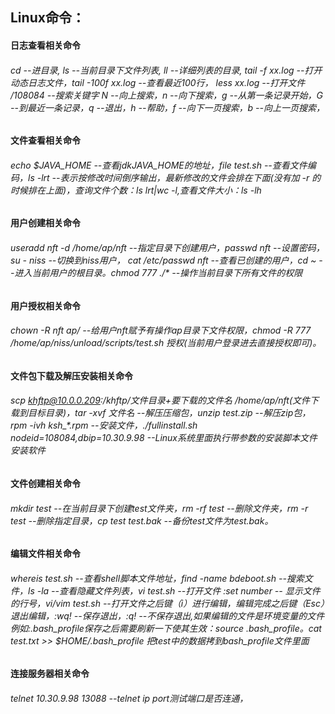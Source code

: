 ## Linux命令：
#### 日志查看相关命令
###### cd --进目录, ls --当前目录下文件列表, ll --详细列表的目录, tail -f xx.log --打开动态日志文件，tail -100f xx.log --查看最近100行， less xx.log --打开文件 /108084 --搜索关键字 N --向上搜索，n --向下搜索，g --从第一条记录开始，G --到最近一条记录，q --退出，h --帮助，f --向下一页搜索，b --向上一页搜索，

#### 文件查看相关命令
###### echo $JAVA_HOME --查看jdkJAVA_HOME的地址，file test.sh --查看文件编码，ls -lrt --表示按修改时间倒序输出，最新修改的文件会排在下面(没有加 -r 的时候排在上面)，查询文件个数：ls lrt|wc -l,查看文件大小：ls -lh

#### 用户创建相关命令
###### useradd nft -d /home/ap/nft --指定目录下创建用户，passwd nft --设置密码，su - niss --切换到niss用户， cat /etc/passwd nft --查看已创建的用户，cd ~ --进入当前用户的根目录。chmod 777 ./* --操作当前目录下所有文件的权限

#### 用户授权相关命令
###### chown -R nft ap/ --给用户nft赋予有操作ap目录下文件权限，chmod -R 777 /home/ap/niss/unload/scripts/test.sh  授权(当前用户登录进去直接授权即可)。

#### 文件包下载及解压安装相关命令
###### scp khftp@10.0.0.209:/khftp/文件目录+要下载的文件名 /home/ap/nft(文件下载到目标目录)，tar -xvf 文件名 --解压压缩包，unzip test.zip --解压zip包，rpm -ivh ksh_*.rpm --安装文件，./fullinstall.sh nodeid=108084,dbip=10.30.9.98 --Linux系统里面执行带参数的安装脚本文件安装软件

#### 文件创建相关命令
###### mkdir test --在当前目录下创建test文件夹，rm -rf test --删除文件夹，rm -r test --删除指定目录，cp test test.bak --备份test文件为test.bak。

#### 编辑文件相关命令
###### whereis test.sh --查看shell脚本文件地址，find -name bdeboot.sh --搜索文件，ls -la --查看隐藏文件列表，vi test.sh --打开文件 :set number -- 显示文件的行号，vi/vim test.sh --打开文件之后键（i）进行编辑，编辑完成之后键（Esc）退出编辑，:wq! --保存退出，:q! --不保存退出,如果编辑的文件是环境变量的文件例如:.bash_profile保存之后需要刷新一下使其生效：source .bash_profile。cat test.txt >> $HOME/.bash_profile 把test中的数据拷到bash_profile文件里面

#### 连接服务器相关命令
###### telnet 10.30.9.98 13088 --telnet ip port测试端口是否连通，

